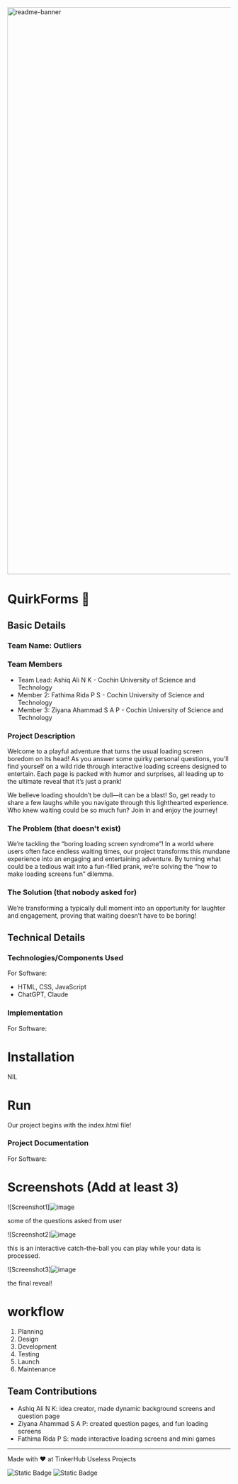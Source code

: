 <img width="1280" alt="readme-banner" src="https://github.com/user-attachments/assets/35332e92-44cb-425b-9dff-27bcf1023c6c">

# QuirkForms 🎯


## Basic Details
### Team Name: Outliers


### Team Members
- Team Lead: Ashiq Ali N K - Cochin University of Science and Technology
- Member 2: Fathima Rida P S - Cochin University of Science and Technology
- Member 3: Ziyana Ahammad S A P - Cochin University of Science and Technology

### Project Description
Welcome to a playful adventure that turns the usual loading screen boredom on its head! As you answer some quirky personal questions, you’ll find yourself on a wild ride through interactive loading screens designed to entertain. Each page is packed with humor and surprises, all leading up to the ultimate reveal that it’s just a prank!

We believe loading shouldn’t be dull—it can be a blast! So, get ready to share a few laughs while you navigate through this lighthearted experience. Who knew waiting could be so much fun? Join in and enjoy the journey!

### The Problem (that doesn't exist)
We’re tackling the “boring loading screen syndrome”! In a world where users often face endless waiting times, our project transforms this mundane experience into an engaging and entertaining adventure. By turning what could be a tedious wait into a fun-filled prank, we’re solving the “how to make loading screens fun” dilemma.

### The Solution (that nobody asked for)
We’re transforming a typically dull moment into an opportunity for laughter and engagement, proving that waiting doesn’t have to be boring!

## Technical Details
### Technologies/Components Used
For Software:
- HTML, CSS, JavaScript
- ChatGPT, Claude 

### Implementation
For Software:
# Installation
NIL

# Run
Our project begins with the index.html file!

### Project Documentation
For Software:

# Screenshots (Add at least 3)
![Screenshot1]![image](https://github.com/user-attachments/assets/29a57b0e-e0da-4f0a-8f1c-bc3051b04e8e)

some of the questions asked from user

![Screenshot2]![image](https://github.com/user-attachments/assets/9ba33410-0f18-4616-819f-8d598cbffd16)

this is an interactive catch-the-ball you can play while your data is processed.

![Screenshot3]![image](https://github.com/user-attachments/assets/848f1bb6-d584-4f33-9fbe-4a6b440f6372)

the final reveal!

# workflow
1. Planning
2. Design
3. Development
4. Testing
5. Launch
6. Maintenance

## Team Contributions
- Ashiq Ali N K: idea creator, made dynamic background screens and question page
- Ziyana Ahammad S A P: created question pages, and fun loading screens
- Fathima Rida P S: made interactive loading screens and mini games

---
Made with ❤️ at TinkerHub Useless Projects 

![Static Badge](https://img.shields.io/badge/TinkerHub-24?color=%23000000&link=https%3A%2F%2Fwww.tinkerhub.org%2F)
![Static Badge](https://img.shields.io/badge/UselessProject--24-24?link=https%3A%2F%2Fwww.tinkerhub.org%2Fevents%2FQ2Q1TQKX6Q%2FUseless%2520Projects)



